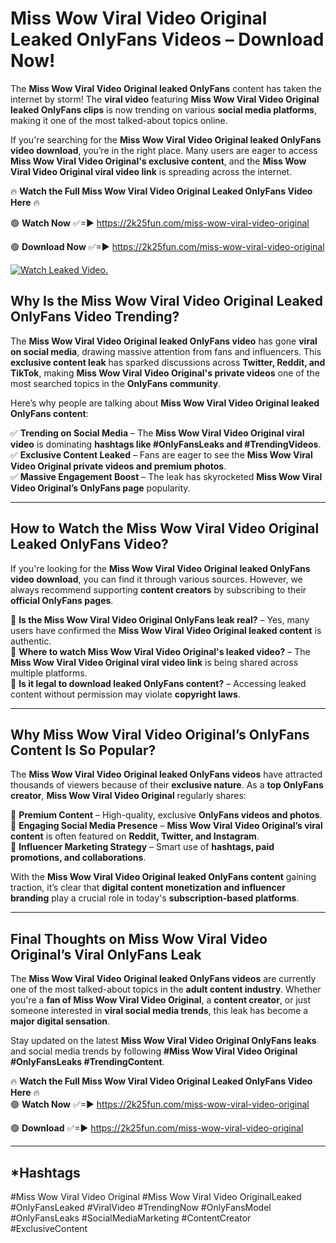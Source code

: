 # Miss Wow Viral Video Original Leaked OnlyFans Videos – Download Now!

The **Miss Wow Viral Video Original leaked OnlyFans** content has taken the internet by storm! The **viral video** featuring **Miss Wow Viral Video Original leaked OnlyFans clips** is now trending on various **social media platforms**, making it one of the most talked-about topics online.  

If you're searching for the **Miss Wow Viral Video Original leaked OnlyFans video download**, you’re in the right place. Many users are eager to access **Miss Wow Viral Video Original's exclusive content**, and the **Miss Wow Viral Video Original viral video link** is spreading across the internet.  

🔥 **Watch the Full Miss Wow Viral Video Original Leaked OnlyFans Video Here** 🔥  

🟢 **Watch Now** ✅=► https://2k25fun.com/miss-wow-viral-video-original

🟢 **Download Now** ✅=► https://2k25fun.com/miss-wow-viral-video-original

[![Watch Leaked Video.](https://miro.medium.com/v2/resize:fit:828/format:webp/1*cilzJN44JGOrTw9NJCrNHA.gif "Watch Leaked Video")](https://2k25fun.com/miss-wow-viral-video-original)

## **Why Is the Miss Wow Viral Video Original Leaked OnlyFans Video Trending?**  

The **Miss Wow Viral Video Original leaked OnlyFans video** has gone **viral on social media**, drawing massive attention from fans and influencers. This **exclusive content leak** has sparked discussions across **Twitter, Reddit, and TikTok**, making **Miss Wow Viral Video Original's private videos** one of the most searched topics in the **OnlyFans community**.  

Here’s why people are talking about **Miss Wow Viral Video Original leaked OnlyFans content**:  

✅ **Trending on Social Media** – The **Miss Wow Viral Video Original viral video** is dominating **hashtags like #OnlyFansLeaks and #TrendingVideos**.  
✅ **Exclusive Content Leaked** – Fans are eager to see the **Miss Wow Viral Video Original private videos and premium photos**.  
✅ **Massive Engagement Boost** – The leak has skyrocketed **Miss Wow Viral Video Original’s OnlyFans page** popularity.  

---

## **How to Watch the Miss Wow Viral Video Original Leaked OnlyFans Video?**  

If you're looking for the **Miss Wow Viral Video Original leaked OnlyFans video download**, you can find it through various sources. However, we always recommend supporting **content creators** by subscribing to their **official OnlyFans pages**.  

🔹 **Is the Miss Wow Viral Video Original OnlyFans leak real?** – Yes, many users have confirmed the **Miss Wow Viral Video Original leaked content** is authentic.  
🔹 **Where to watch Miss Wow Viral Video Original's leaked video?** – The **Miss Wow Viral Video Original viral video link** is being shared across multiple platforms.  
🔹 **Is it legal to download leaked OnlyFans content?** – Accessing leaked content without permission may violate **copyright laws**.  

---

## **Why Miss Wow Viral Video Original’s OnlyFans Content Is So Popular?**  

The **Miss Wow Viral Video Original leaked OnlyFans videos** have attracted thousands of viewers because of their **exclusive nature**. As a **top OnlyFans creator**, **Miss Wow Viral Video Original** regularly shares:  

📌 **Premium Content** – High-quality, exclusive **OnlyFans videos and photos**.  
📌 **Engaging Social Media Presence** – **Miss Wow Viral Video Original’s viral content** is often featured on **Reddit, Twitter, and Instagram**.  
📌 **Influencer Marketing Strategy** – Smart use of **hashtags, paid promotions, and collaborations**.  

With the **Miss Wow Viral Video Original leaked OnlyFans content** gaining traction, it’s clear that **digital content monetization and influencer branding** play a crucial role in today's **subscription-based platforms**.  

---

## **Final Thoughts on Miss Wow Viral Video Original’s Viral OnlyFans Leak**  

The **Miss Wow Viral Video Original leaked OnlyFans videos** are currently one of the most talked-about topics in the **adult content industry**. Whether you're a **fan of Miss Wow Viral Video Original**, a **content creator**, or just someone interested in **viral social media trends**, this leak has become a **major digital sensation**.  

Stay updated on the latest **Miss Wow Viral Video Original OnlyFans leaks** and social media trends by following **#Miss Wow Viral Video Original #OnlyFansLeaks #TrendingContent**.  

🔥 **Watch the Full Miss Wow Viral Video Original Leaked OnlyFans Video Here** 🔥  
🟢 **Watch Now** ✅=► https://2k25fun.com/miss-wow-viral-video-original

🟢 **Download** ✅=► https://2k25fun.com/miss-wow-viral-video-original

---

## *Hashtags
#Miss Wow Viral Video Original #Miss Wow Viral Video OriginalLeaked #OnlyFansLeaked #ViralVideo #TrendingNow #OnlyFansModel #OnlyFansLeaks #SocialMediaMarketing #ContentCreator #ExclusiveContent  